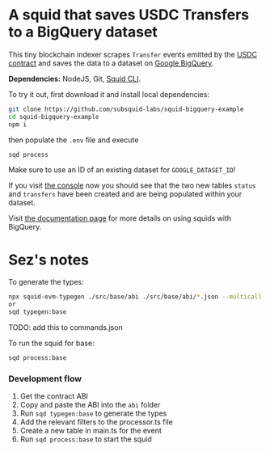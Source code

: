 # A squid that saves USDC Transfers to a BigQuery dataset

This tiny blockchain indexer scrapes `Transfer` events emitted by the [USDC contract](https://etherscan.io/address/0xa0b86991c6218b36c1d19d4a2e9eb0ce3606eb48) and saves the data to a dataset on [Google BigQuery](https://cloud.google.com/bigquery).

**Dependencies:** NodeJS, Git, [Squid CLI](https://docs.subsquid.io/squid-cli).

To try it out, first download it and install local dependencies:
```bash
git clone https://github.com/subsquid-labs/squid-bigquery-example
cd squid-bigquery-example
npm i
```
then populate the `.env` file and execute
```bash
sqd process
```
Make sure to use an ID of an existing dataset for `GOOGLE_DATASET_ID`!

If you visit [the console](https://console.cloud.google.com/bigquery) now you should see that the two new tables `status` and `transfers` have been created and are being populated within your dataset.

Visit [the documentation page](https://docs.subsquid.io/store/bigquery-store/) for more details on using squids with BigQuery.


# Sez's notes
To generate the types:
```bash
npx squid-evm-typegen ./src/base/abi ./src/base/abi/*.json --multicall
or
sqd typegen:base
```
TODO: add this to commands.json

To run the squid for base: 
```bash
sqd process:base
```


### Development flow
1. Get the contract ABI 
2. Copy and paste the ABI into the `abi` folder
3. Run `sqd typegen:base` to generate the types
4. Add the relevant filters to the processor.ts file
5. Create a new table in main.ts for the event
6. Run `sqd process:base` to start the squid 